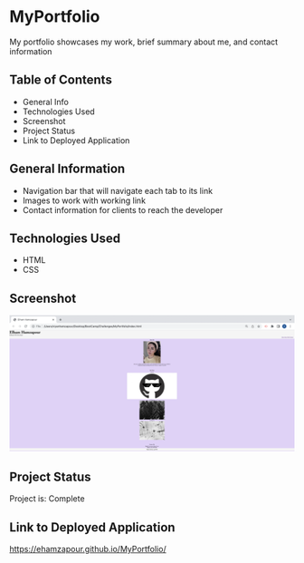 # MyPortfolio
My portfolio showcases my work, brief summary about me, and contact information 

## Table of Contents
* General Info
* Technologies Used
* Screenshot
* Project Status
* Link to Deployed Application

## General Information
* Navigation bar that will navigate each tab to its link 
* Images to work with working link
* Contact information for clients to reach the developer

## Technologies Used
* HTML
* CSS

## Screenshot
![ScreenshotOne](images/screenshot.png)

## Project Status
Project is: Complete

## Link to Deployed Application
https://ehamzapour.github.io/MyPortfolio/